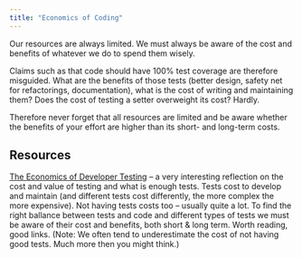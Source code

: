 ```yaml
---
title: "Economics of Coding"
---
```

Our resources are always limited. We must always be aware of the cost and benefits of whatever we do to spend them wisely.

Claims such as that code should have 100% test coverage are therefore misguided. What are the benefits of those tests (better design, safety net for refactorings, documentation), what is the cost of writing and maintaining them? Does the cost of testing a setter overweight its cost? Hardly.

Therefore never forget that all resources are limited and be aware whether the benefits of your effort are higher than its short- and long-term costs.

## Resources

[The Economics of Developer Testing](http://blogs.captechconsulting.com/blog/chris-wash/the-economics-developer-testing) – a very interesting reflection on the cost and value of testing and what is enough tests. Tests cost to develop and maintain (and different tests cost differently, the more complex the more expensive). Not having tests costs too – usually quite a lot. To find the right ballance between tests and code and different types of tests we must be aware of their cost and benefits, both short & long term. Worth reading, good links. (Note: We often tend to underestimate the cost of not having good tests. Much more then you might think.)

